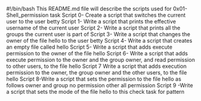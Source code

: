 #!/bin/bash
This README.md file will describe the scripts used for 0x01-Shell_permission task
Script 0- Create a script that switches the current user to the user betty
Script 1- Write a script that prints the effective username of the current user
Script 2- Write a script that prints all the groups the current user is part of
Script 3- Write a script that changes the owner of the file hello to the user betty
Script 4- Write a script that creates an empty file called hello
Script 5- Write a script that adds execute permission to the owner of the file hello
Script 6- Write a script that adds execute permission to the owner and the group owner, and read permission to other users, to the file hello
Script 7 Write a script that adds execution permission to the owner, the group owner and the other users, to the file hello
Script 8-Write a script that sets the permission to the file hello as follows owner and group no permission other all permission
Script 9 -Write a script that sets the mode of the file hello to this check task for pattern
